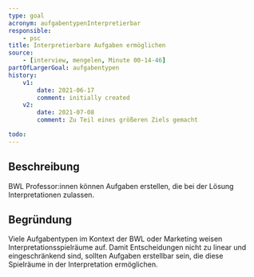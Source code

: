 ```yaml
---
type: goal
acronym: aufgabentypenInterpretierbar
responsible: 
    - psc
title: Interpretierbare Aufgaben ermöglichen
source:
    - [interview, mengelen, Minute 00-14-46]
partOfLargerGoal: aufgabentypen
history:
    v1:
        date: 2021-06-17
        comment: initially created
    v2:
        date: 2021-07-08
        comment: Zu Teil eines größeren Ziels gemacht

todo: 
---
```


## Beschreibung

BWL Professor:innen können Aufgaben erstellen, die bei der Lösung Interpretationen zulassen.

## Begründung

Viele Aufgabentypen im Kontext der BWL oder Marketing weisen Interpretationsspielräume auf. Damit Entscheidungen nicht zu linear und eingeschränkend sind, sollten Aufgaben erstellbar sein, die diese Spielräume in der Interpretation ermöglichen.
